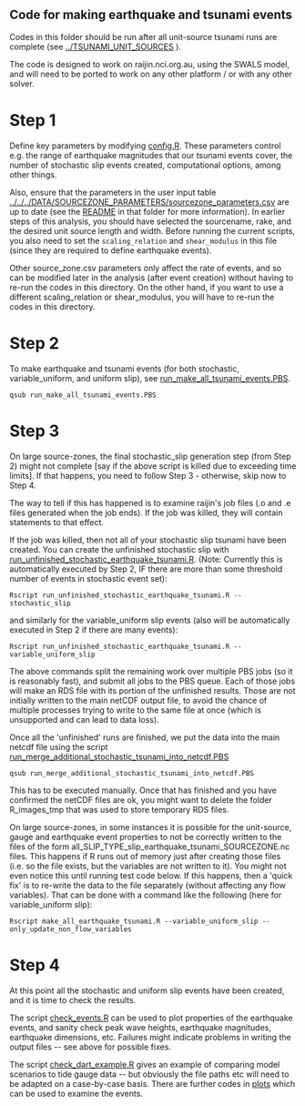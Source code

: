 Code for making earthquake and tsunami events
---------------------------------------------

Codes in this folder should be run after all unit-source tsunami runs are
complete (see [../TSUNAMI_UNIT_SOURCES](../TSUNAMI_UNIT_SOURCES) ).

The code is designed to work on raijin.nci.org.au, using the SWALS model, 
and will need to be ported to work on any other platform / or with any other 
solver. 


# Step 1

Define key parameters by modifying [config.R](config.R). These parameters
control e.g. the range of earthquake magnitudes that our tsunami events cover, 
the number of stochastic slip events created, computational options, among
other things. 

Also, ensure that the parameters in the user input table
[../../../DATA/SOURCEZONE_PARAMETERS/sourcezone_parameters.csv](../../../DATA/SOURCEZONE_PARAMETERS/sourcezone_parameters.csv)
are up to date (see the [README](../../../DATA/SOURCEZONE_PARAMETERS/README.md)
in that folder for more information). In earlier steps of this analysis, you should
have selected the sourcename, rake, and the desired unit source length and width. Before
running the current scripts, you also need to set the `scaling_relation` and `shear_modulus`
in this file (since they are required to define earthquake events). 

Other source_zone.csv parameters only affect the rate of events, and so can be
modified later in the analysis (after event creation) without having to re-run
the codes in this directory. On the other hand, if you want to use a different
scaling_relation or shear_modulus, you will have to re-run the codes in this
directory.

# Step 2

To make earthquake and tsunami events (for both stochastic, variable_uniform,
and uniform slip), see
[run_make_all_tsunami_events.PBS](run_make_all_tsunami_events.PBS). 

    qsub run_make_all_tsunami_events.PBS

# Step 3

On large source-zones, the final stochastic_slip generation step (from Step 2)
might not complete [say if the above script is killed due to exceeding time
limits]. If that happens, you need to follow Step 3 - otherwise, skip now to Step 4. 

The way to tell if this has happened is to examine raijin's job files (.o and
.e files generated when the job ends). If the job was killed, they will
contain statements to that effect. 

If the job was killed, then not all of your stochastic slip tsunami have been
created.  You can create the unfinished stochastic slip with 
[run_unfinished_stochastic_earthquake_tsunami.R](run_unfinished_stochastic_earthquake_tsunami.R).
(Note: Currently this is automatically executed by Step 2, IF there are more than some
threshold number of events in stochastic event set):

    Rscript run_unfinished_stochastic_earthquake_tsunami.R --stochastic_slip

and similarly for the variable_uniform slip events (also will be automatically
executed in Step 2 if there are many events):

    Rscript run_unfinished_stochastic_earthquake_tsunami.R --variable_uniform_slip

The above commands split the remaining work over multiple PBS jobs (so it is reasonably
fast), and submit all jobs to the PBS queue. Each of those jobs will make an
RDS file with its portion of the unfinished results. Those are not initially
written to the main netCDF output file, to avoid the chance of multiple processes
trying to write to the same file at once (which is unsupported and can lead to data loss).

Once all the 'unfinished' runs are finished, we put the data into the
main netcdf file using the script
[run_merge_additional_stochastic_tsunami_into_netcdf.PBS](run_merge_additional_stochastic_tsunami_into_netcdf.PBS)

    qsub run_merge_additional_stochastic_tsunami_into_netcdf.PBS

This has to be executed manually. Once that has finished and you have confirmed
the netCDF files are ok, you might want to delete the folder R_images_tmp that
was used to store temporary RDS files. 

On large source-zones, in some instances it is possible for the unit-source, gauge
and earthquake event properties to not be correctly written to the files of the form
all_SLIP_TYPE_slip_earthquake_tsunami_SOURCEZONE.nc files. This happens if R
runs out of memory just after creating those files (i.e. so the file exists, but the
variables are not written to it). You might not even notice this until running
test code below. If this happens, then a 'quick fix' is to re-write the data to
the file separately (without affecting any flow variables). That can be done
with a command like the following (here for variable_uniform slip):

    Rscript make_all_earthquake_tsunami.R --variable_uniform_slip --only_update_non_flow_variables


# Step 4

At this point all the stochastic and uniform slip events have been created, and it is 
time to check the results. 

The script [check_events.R](check_events.R) can be used to plot properties of the earthquake
events, and sanity check peak wave heights, earthquake magnitudes, earthquake dimensions, etc.
Failures might indicate problems in writing the output files -- see above for possible fixes.

The script [check_dart_example.R](check_dart_example.R) gives an example of comparing
model scenarios to tide gauge data -- but obviously the file paths etc will need to be
adapted on a case-by-case basis. There are further codes in [plots](plots) which can
be used to examine the events. 

